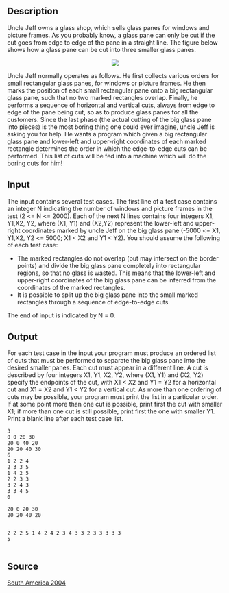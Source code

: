 <h2>Description</h2><p>Uncle Jeff owns a glass shop, which sells glass panes for windows and picture frames. As you probably know, a glass pane can only be cut if the cut goes from edge to edge of the pane in a straight line. The figure below shows how a glass pane can be cut into three smaller glass panes.
</p><center><img src="images/2093_1.jpg"></center><p>
</p>Uncle Jeff normally operates as follows. He first collects various orders for small rectangular glass panes, for windows or picture frames. He then marks the position of each small rectangular pane onto a big rectangular glass pane, such that no two marked rectangles overlap. Finally, he performs a sequence of horizontal and vertical cuts, always from edge to edge of the pane being cut, so as to produce glass panes for all the customers.
Since the last phase (the actual cutting of the big glass pane into pieces) is the most boring thing one could ever imagine, uncle Jeff is asking you for help. He wants a program which given a big rectangular glass pane and lower-left and upper-right coordinates of each marked rectangle determines the order in which the edge-to-edge cuts can be performed. This list of cuts will be fed into a machine which will do the boring cuts for him!<h2>Input</h2><p>The input contains several test cases. The first line of a test case contains an integer N indicating the number of windows and picture frames in the test (2 &lt;= N &lt;= 2000). Each of the next N lines contains four integers X1, Y1,X2, Y2, where (X1, Y1) and (X2,Y2) represent the lower-left and upper-right coordinates marked by uncle Jeff on the big glass pane (-5000 &lt;= X1, Y1,X2, Y2 &lt;= 5000; X1 &lt; X2 and Y1 &lt; Y2). You should assume the following of each test case:
</p><ul><li>The marked rectangles do not overlap (but may intersect on the border points) and divide the big glass pane completely into rectangular regions, so that no glass is wasted. This means that the lower-left and upper-right coordinates of the big glass pane can be inferred from the coordinates of the marked rectangles.
<br></li><li>It is possible to split up the big glass pane into the small marked rectangles through a sequence of edge-to-edge cuts.</li></ul><p>
</p>The end of input is indicated by N = 0.<h2>Output</h2><p>For each test case in the input your program must produce an ordered list of cuts that must be performed to separate the big glass pane into the desired smaller panes. Each cut must appear in a different line. A cut is described by four integers X1, Y1, X2, Y2, where (X1, Y1) and (X2, Y2) specify the endpoints of the cut, with X1 &lt; X2 and Y1 = Y2 for a horizontal cut and X1 = X2 and Y1 &lt; Y2 for a vertical cut. As more than one ordering of cuts may be possible, your program must print the list in a particular order. If at some point more than one cut is possible, print first the cut with smaller X1; if more than one cut is still possible, print first the one with smaller Y1. Print a blank line after each test case list.</p><pre><code class="language-input1">3
0 0 20 30
20 0 40 20
20 20 40 30
6
1 2 2 4
2 3 3 5
1 4 2 5
2 2 3 3
3 2 4 3
3 3 4 5
0</code></pre><pre><code class="language-output1">20 0 20 30
20 20 40 20

2 2 2 5
1 4 2 4
2 3 4 3
3 2 3 3
3 3 3 5</code></pre><h2>Source</h2><a href="searchproblem?field=source&amp;key=South+America+2004">South America 2004</a>